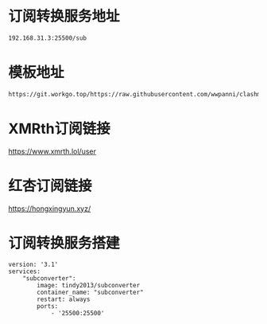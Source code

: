 # 订阅转换服务地址
```sh
192.168.31.3:25500/sub
```
# 模板地址
```sh
https://git.workgo.top/https://raw.githubusercontent.com/wwpanni/clashmuban/refs/heads/main/clash.ini
```
# XMRth订阅链接
https://www.xmrth.lol/user
# 红杏订阅链接
https://hongxingyun.xyz/

# 订阅转换服务搭建
```docker compose
version: '3.1' 
services:
    "subconverter":
        image: tindy2013/subconverter
        container_name: "subconverter"
        restart: always
        ports:
            - '25500:25500'
```
